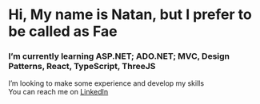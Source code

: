 # Hi, My name is Natan, but I prefer to be called as Fae 
### I’m currently learning ASP.NET; ADO.NET; MVC, Design Patterns, React, TypeScript, ThreeJS 
I’m looking to make some experience and develop my skills <br>
You can reach me on <a href="https://www.linkedin.com/in/natan-miziołek-7aa13419a/">LinkedIn</a> 

<!---
Faekrrr/Faekrrr is a ✨ special ✨ repository because its `README.md` (this file) appears on your GitHub profile.
You can click the Preview link to take a look at your changes.
--->
